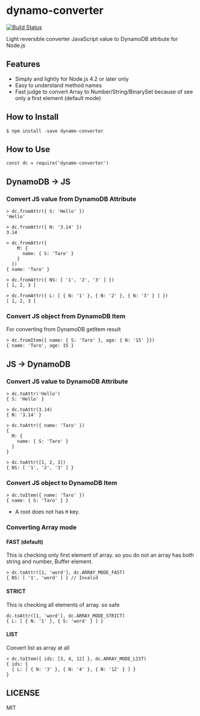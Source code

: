 dynamo-converter
================

[![Build Status](https://travis-ci.org/tilfin/dynamo-converter.svg?branch=master)](https://travis-ci.org/tilfin/dynamo-converter)

Light reversible converter JavaScript value to DynamoDB attrbute for Node.js

## Features

* Simply and lightly for Node.js 4.2 or later only
* Easy to understand method names
* Fast judge to convert Array to Number/String/BinarySet because of see only a first element (default mode)

## How to Install

```
$ npm install -save dynamo-converter
```

## How to Use

```
const dc = require('dynamo-converter')
```

## DynamoDB -> JS

### Convert JS value from DynamoDB Attribute

```
> dc.fromAttr({ S: 'Hello' })
'Hello'

> dc.fromAttr({ N: '3.14' })
3.14

> dc.fromAttr({
    M: {
      name: { S: 'Taro' }
    }
  })
{ name: 'Taro' }

> dc.fromAttr({ NS: [ '1', '2', '3' ] })
[ 1, 2, 3 ]

> dc.fromAttr({ L: [ { N: '1' }, { N: '2' }, { N: '3' } ] })
[ 1, 2, 3 ]
```

### Convert JS object from DynamoDB Item

For converting from DynamoDB getItem result

```
> dc.fromItem({ name: { S: 'Taro' }, age: { N: '15' }})
{ name: 'Taro', age: 15 }
```


## JS -> DynamoDB

### Convert JS value to DynamoDB Attribute

```
> dc.toAttr('Hello')
{ S: 'Hello' }

> dc.toAttr(3.14)
{ N: '3.14' }

> dc.toAttr({ name: 'Taro' })
{
  M: {
    name: { S: 'Taro' }
  }
}

> dc.toAttr([1, 2, 3])
{ NS: [ '1', '2', '3' ] }

```

### Convert JS object to DynamoDB Item

```
> dc.toItem({ name: 'Taro' })
{ name: { S: 'Taro' } }
```

* A root does not has `M` key.

### Converting Array mode

#### FAST (default)

This is checking only first element of array. so you do not an array has both string and number, Buffer element.

```
> dc.toAttr([1, 'word'], dc.ARRAY_MODE_FAST)
{ NS: [ '1', 'word' ] } // Invalid
```

#### STRICT

This is checking all elements of array. so safe

```
dc.toAttr([1, 'word'], dc.ARRAY_MODE_STRICT)
{ L: [ { N: '1' }, { S: 'word' } ] }
```

#### LIST

Convert list as array at all

```
> dc.toItem({ ids: [3, 4, 12] }, dc.ARRAY_MODE_LIST)
{ ids: {
  { L: [ { N: '3' }, { N: '4' }, { N: '12' } ] }
}
```

## LICENSE

MIT
